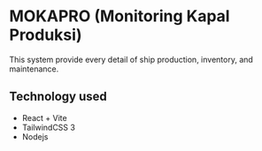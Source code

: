 # MOKAPRO (Monitoring Kapal Produksi)

This system provide every detail of ship production, inventory, and maintenance.

## Technology used
- React + Vite
- TailwindCSS 3
- Nodejs
